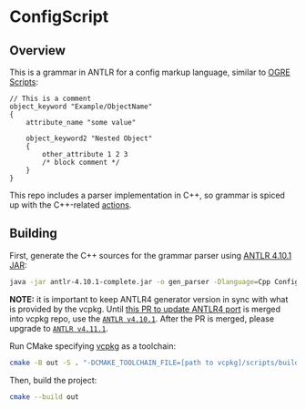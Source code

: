 # ConfigScript

## Overview

This is a grammar in ANTLR for a config markup language, similar to [OGRE Scripts](https://ogrecave.github.io/ogre/api/latest/_scripts.html):

```
// This is a comment
object_keyword "Example/ObjectName"
{
    attribute_name "some value"

    object_keyword2 "Nested Object"
    {
        other_attribute 1 2 3
        /* block comment */
    }
}
```

This repo includes a parser implementation in C++, so grammar is spiced up with the C++-related [actions](https://github.com/antlr/antlr4/blob/master/doc/actions.md).

## Building

First, generate the C++ sources for the grammar parser using [ANTLR 4.10.1 JAR](https://www.antlr.org/download/antlr-4.10.1-complete.jar):

```bash
java -jar antlr-4.10.1-complete.jar -o gen_parser -Dlanguage=Cpp ConfigScript.g4
```

**NOTE:** it is important to keep ANTLR4 generator version in sync with what is provided by the vcpkg.
Until [this PR to update ANTLR4 port](https://github.com/microsoft/vcpkg/pull/27720) is merged into vcpkg repo, use the [`ANTLR v4.10.1`](https://www.antlr.org/download/antlr-4.10.1-complete.jar).
After the PR is merged, please upgrade to [`ANTLR v4.11.1`](https://www.antlr.org/download/antlr-4.11.1-complete.jar).

Run CMake specifying [vcpkg](https://github.com/microsoft/vcpkg) as a toolchain:

```bash
cmake -B out -S . "-DCMAKE_TOOLCHAIN_FILE=[path to vcpkg]/scripts/buildsystems/vcpkg.cmake"
```

Then, build the project:

```bash
cmake --build out
```
